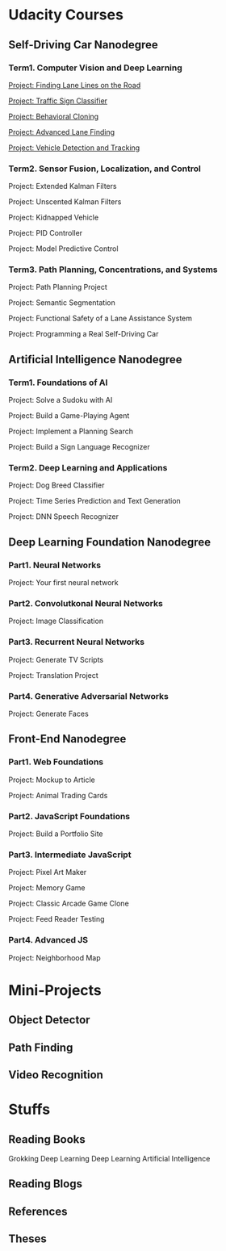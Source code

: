 # Udacity Courses

## Self-Driving Car Nanodegree
### Term1. Computer Vision and Deep Learning
[Project: Finding Lane Lines on the Road](carnd/Term1-LaneLines/README.md)

[Project: Traffic Sign Classifier](carnd/Term1-TrafficSignClassifier/README.md)

[Project: Behavioral Cloning](carnd/Term1-BehavioralCloning/README.md)

[Project: Advanced Lane Finding](carnd/Term1-AdvancedLaneFinding/README.md)

[Project: Vehicle Detection and Tracking](carnd/Term1-VehicleDetection/README.md)

### Term2. Sensor Fusion, Localization, and Control
Project: Extended Kalman Filters

Project: Unscented Kalman Filters

Project: Kidnapped Vehicle

Project: PID Controller

Project: Model Predictive Control

### Term3. Path Planning, Concentrations, and Systems
Project: Path Planning Project

Project: Semantic Segmentation

Project: Functional Safety of a Lane Assistance System

Project: Programming a Real Self-Driving Car

## Artificial Intelligence Nanodegree
### Term1. Foundations of AI
Project: Solve a Sudoku with AI

Project: Build a Game-Playing Agent

Project: Implement a Planning Search

Project: Build a Sign Language Recognizer

### Term2. Deep Learning and Applications
Project: Dog Breed Classifier

Project: Time Series Prediction and Text Generation

Project: DNN Speech Recognizer

## Deep Learning Foundation Nanodegree
### Part1. Neural Networks
Project: Your first neural network
### Part2. Convolutkonal Neural Networks
Project: Image Classification
### Part3. Recurrent Neural Networks
Project: Generate TV Scripts

Project: Translation Project

### Part4. Generative Adversarial Networks
Project: Generate Faces

## Front-End Nanodegree
### Part1. Web Foundations
Project: Mockup to Article

Project: Animal Trading Cards

### Part2. JavaScript Foundations
Project: Build a Portfolio Site
### Part3. Intermediate JavaScript
Project: Pixel Art Maker

Project: Memory Game

Project: Classic Arcade Game Clone

Project: Feed Reader Testing

### Part4. Advanced JS
Project: Neighborhood Map

# Mini-Projects
## Object Detector
## Path Finding
## Video Recognition

# Stuffs
## Reading Books
Grokking Deep Learning
Deep Learning
Artificial Intelligence

## Reading Blogs

## References

## Theses
